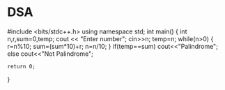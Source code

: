 # DSA
#include <bits/stdc++.h>
using namespace std;
int main() {
    int n,r,sum=0,temp;
    cout << "Enter number";
    cin>>n;
    temp=n;
    while(n>0)
    {
        r=n%10;
        sum=(sum*10)+r;
        n=n/10;
    }
    if(temp==sum)
    cout<<"Palindrome";
    else
    cout<<"Not Palindrome";

    return 0;
}
